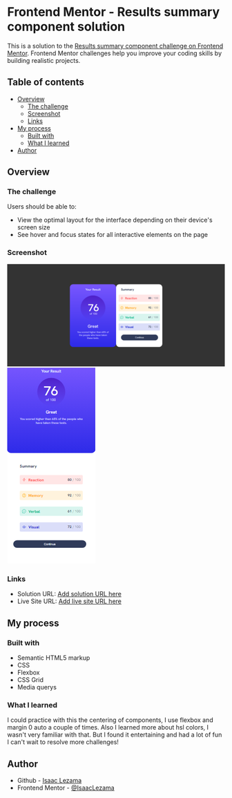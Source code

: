 # Frontend Mentor - Results summary component solution

This is a solution to the [Results summary component challenge on Frontend Mentor](https://www.frontendmentor.io/challenges/results-summary-component-CE_K6s0maV). Frontend Mentor challenges help you improve your coding skills by building realistic projects. 

## Table of contents

- [Overview](#overview)
  - [The challenge](#the-challenge)
  - [Screenshot](#screenshot)
  - [Links](#links)
- [My process](#my-process)
  - [Built with](#built-with)
  - [What I learned](#what-i-learned)
- [Author](#author)


## Overview

### The challenge

Users should be able to:

- View the optimal layout for the interface depending on their device's screen size
- See hover and focus states for all interactive elements on the page

### Screenshot

![](./screenshot-desktop.png)
![](./screenshot-mobile.png)


### Links

- Solution URL: [Add solution URL here](https://your-solution-url.com)
- Live Site URL: [Add live site URL here](https://your-live-site-url.com)

## My process

### Built with

- Semantic HTML5 markup
- CSS
- Flexbox
- CSS Grid
- Media querys

### What I learned

I could practice with this the centering of components, I use flexbox and margin 0 auto a couple of times. Also I learned more about hsl colors, I wasn't very familiar with that. But I found it entertaining and had a lot of fun I can't wait to resolve more challenges!


## Author

- Github - [Isaac Lezama](https://github.com/IsaacLezama)
- Frontend Mentor - [@IsaacLezama](https://www.frontendmentor.io/profile/IsaacLezama)